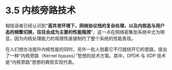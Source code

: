 # 3.5 内核旁路技术

相信读者已经认识到“**高并发环境下，网络协议栈的复杂处理，以及内核态与用户态的频繁切换，往往会成为主要的性能瓶颈**”，这一点在网络密集型系统中尤为明显，因为内核处理能力的局限性直接制约了整个系统的性能表现。

在人们想办法提升内核性能的同时，另外一批人抱着它不行就绕开它的思路，提出了一种“内核旁路（Kernel bypass）”思想的技术方案。其中，DPDK 与 XDP 技术是“内核旁路”思想的典型实现代表。